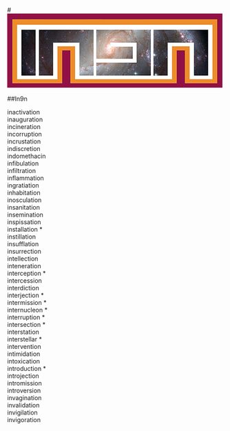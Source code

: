 #![In9n Logo](logo.png "In9n")

##In9n

inactivation  
inauguration  
incineration  
incorruption  
incrustation  
indiscretion  
indomethacin  
infibulation  
infiltration  
inflammation  
ingratiation  
inhabitation  
inosculation  
insanitation  
insemination  
inspissation  
installation *  
instillation  
insufflation  
insurrection  
intellection  
inteneration  
interception *  
intercession  
interdiction  
interjection *  
intermission *  
internucleon *  
interruption *  
intersection *  
interstation  
interstellar *  
intervention  
intimidation  
intoxication  
introduction *  
introjection  
intromission  
introversion  
invagination  
invalidation  
invigilation  
invigoration  
